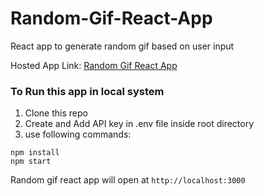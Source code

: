 # Random-Gif-React-App
React app to generate random gif based on user input

Hosted App Link: [Random Gif React App](https://tanu-random-gif-react-app.netlify.app/)

### To Run this app in local system 
1. Clone this repo 
2. Create and Add API key in .env file inside root directory
3. use following commands:
```
npm install
npm start
```
Random gif react app will open at `http://localhost:3000`

